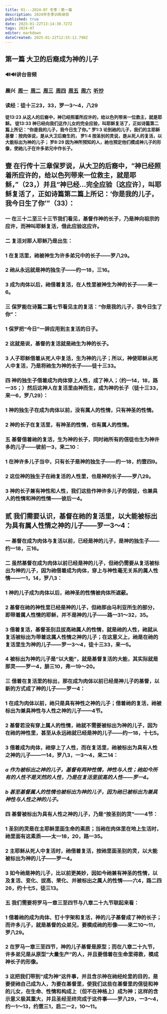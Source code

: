 ```yaml
---
title: 01---2024-07 冬季｜第一篇
description: 2024年冬季训练纲目
published: true
date: 2025-01-22T13:14:30.727Z
tags: 2024-07
editor: markdown
dateCreated: 2025-01-22T12:55:12.790Z
---
```


## 第一篇   大卫的后裔成为神的儿子

### 🔊🔊讲台音频
### 晨兴&nbsp;&nbsp;[周一](/home/2024-07/2024-07-01/w13d1)&nbsp;&nbsp;[周二](/home/2024-07/2024-07-01/w13d2)&nbsp;&nbsp;[周三](/home/2024-07/2024-07-01/w13d3)&nbsp;&nbsp;[周四](/home/2024-07/2024-07-01/w13d4)&nbsp;&nbsp;[周五](/home/2024-07/2024-07-01/w13d5)&nbsp;&nbsp;[周六](/home/2024-07/2024-07-01/w13d6)&nbsp;&nbsp;[听抄](/home/2024-07/2024-07-01/tc)

### 读经：徒十三23，33，罗一3～4，八29

**徒13:23	从这人的后裔中，神已经照着所应许的，给以色列带来一位救主，就是耶稣。 徒13:33	神已经向我们这作儿女的完全应验，叫耶稣复活了，正如诗篇第二篇上所记：“你是我的儿子，我今日生了你。” 罗1:3	论到祂的儿子，我们的主耶稣基督：按肉体说，是从大卫后裔生的， 罗1:4	按圣别的灵说，是从死人的复活，以大能标出为神的儿子； 罗8:29	因为神所预知的人，祂也预定他们模成神儿子的形像，使祂儿子在许多弟兄中作长子。**

## 壹	在行传十三章保罗说，从大卫的后裔中，“神已经照着所应许的，给以色列带来一位救主，就是耶稣，”（23，）并且“神已经…完全应验〔这应许〕，叫耶稣复活了，正如诗篇第二篇上所记：‘你是我的儿子，我今日生了你’”（33）：

### 一	在三十二至三十三节我们看见，基督作神的长子，乃是神向祖宗的应许，而神叫耶稣复活，借此应验这应许。

### 二	复活对那人耶稣乃是出生：

### 1	在复活里，祂被神生为许多弟兄中的长子——罗八29。

### 2	祂从永远就是神的独生子——约一18，三16。

### 3	成为肉体以后，祂借着复活，在人性里被神生为神的长子——来一6。

### 三	保罗能在诗篇二篇七节看见主的复活：“你是我的儿子，我今日生了你”：

### 1	保罗把“今日”一辞应用到主复活的日子。

### 2	这就是说，基督的复活就是祂生为神的长子。

### 3	人子耶稣借着从死人中复活，生为神的儿子；所以，神使耶稣从死人中复活，乃是将祂生为神的长子——徒十三33。

### 四	神的独生子借着成为肉体穿上人性，成了神人；（约一14，18，路一35；）然后这神人在复活里由神而生，成为神的长子（徒十三33，来一6，罗八29）：

### 1	神的独生子在成为肉体以前，没有属人的性情，只有神圣的性情。

### 2	神的长子在复活里，有神圣的性情，也有属人的性情。

### 五	基督借着祂的复活，生为神的长子，同时祂所有的信徒也生为神许多的儿子——彼前一3，来二10：

### 1	在神许多儿子当中，只有长子是神的独生子——约一18，约壹四9。

### 2	这位神的独生子在祂复活的人性里，也是神的长子——罗八29。

### 3	神的长子兼有神性和人性，我们这些作神许多儿子的信徒，也兼具人的性情和神的性情——彼后一4。

## 贰	我们需要认识，基督在祂的复活里，以大能被标出为具有属人性情之神的儿子——罗一3～4：

### 一	基督在成为肉体与复活以前，已经是神的儿子，是神的独生子——约一18，三16。

### 二	虽然基督在成为肉体以前已经是神的儿子，但祂仍需要从复活被标出为神的儿子，因为祂借着成为肉体，穿上与神性毫无关系的属人性情——一1，14，罗八3：

### 1	神的儿子成为肉体以后，祂神圣的性情被肉体所遮蔽。

### 2	基督在祂的神性里已经是神的儿子，但祂那由马利亚所生的部分，即带着属人性情的耶稣，并不是神的儿子——路一31～32，35。

### 3	借着复活，基督圣别且拔高祂属人的性情，就是祂的人性，祂就从复活被标出为带着这属人性情之神的儿子；在这意义上，祂是在祂的复活里生为神的儿子——罗一3～4，徒十三33，来一5。

### 4	被标出为神的儿子是“以大能”，就是基督复活的大能，其实际就是那灵——罗一4，腓三10，弗一19～20。

### 三	借着在复活里的标出，那在成为肉体以前已经是神儿子的基督，以新的方式成了神的儿子——罗一4：

### 1	在成为肉体以前，祂只是具有神性之神的儿子；借着祂的复活，祂被标出为兼具神性与人性之神的儿子——4节。

### 2	基督若没有穿上属人的性情，祂就不需要被标出为神的儿子，因为在祂的神性里，甚至从永远祂就已经是神的儿子——约一18，十七5。

### 3	借着成为肉体，祂穿上了人性，而在复活里，祂被标出为具有人性之神的儿子——一14，罗八3，一3～4，来二14：

### *a	作为被标出之神的儿子，基督有两种性情，神性与人性；祂如今所有的人性不是天然的人性，乃是在复活里拔高的人性——罗一4。*

### *b	甚至基督属人的性情也被标出为神的儿子，因为祂已被标出为兼具神性与人性之神的儿子。*

### 四	基督被标出为具有人性之神的儿子，乃是“按圣别的灵”——4节：

### 1	圣别的灵是在主耶稣里面生命的素质；当祂在肉体里在地上生活时，祂里面有这素质——太一18，20，路一35。

### 2	主耶稣从死人中复活时，祂借着复活，按祂里面圣别的灵，以大能被标出为神的儿子——罗一4。

### 3	如今祂是神的儿子，比以前更美妙，因如今祂兼有神圣的性情，以及复活、变化、拔高、荣化、并被标出之属人的性情——六4，路二四26，约十七5，徒三13。

### 五	我们需要将罗马一章三至四节与八章二十九节联起来看：

### 1	借着祂的成为肉体、钉十字架和复活，神的儿子基督成了神的长子；而许多儿子，就是基督的众弟兄，要模成祂的形像——来二10～11，罗八29。

### 2	在罗马一章三至四节，神的儿子基督是原型；而在八章二十九节，许多弟兄是从原型“大量生产”的人，并且要借着在生命里得救，模成神长子的形像。

### 3	这把我们带到“成为神”这件事，并且含示神在祂经纶里的目的，是要使祂自己成为人，为要在基督里，使我们这些在基督里的信徒和神的儿女，在生命、性情和构成上（但不在神格上）成为神；这样的含示意义极其重大，并且圣经至终完成于这件事——罗八29，一3～4，约一1～13，约壹三1，启二一2，10～11。
<!-- Google tag (gtag.js) -->
<script async src="https://www.googletagmanager.com/gtag/js?id=G-1P8709Z16T"></script>
<script>
  window.dataLayer = window.dataLayer || [];
  function gtag(){dataLayer.push(arguments);}
  gtag('js', new Date());

  gtag('config', 'G-1P8709Z16T');
</script>
